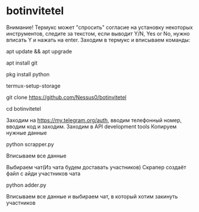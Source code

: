# botinvitetel
Внимание! Термукс может "спросить" согласие на установку некоторых инструментов, следите за текстом, если выводит Y/N, Yes or No, нужно вписать Y и нажать на enter.
Заходим в термукс и вписываем команды:

apt update && apt upgrade

apt install git

pkg install python

termux-setup-storage

git clone https://github.com/Nessus0/botinvitetel

cd botinvitetel


Заходим на https://my.telegram.org/auth, вводим телефонный номер, вводим код и заходим.
Заходим в API development tools
Копируем нужные данные

python scrapper.py 

Вписываем все данные

Выбираем чат(Из чата будем доставать участников)
Скрапер создаёт файл с айди участников чата




python adder.py

Вписываем все данные и выбираем чат, в который хотим закинуть участников

